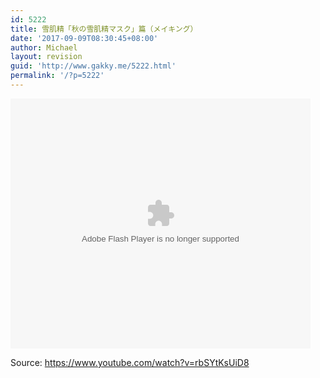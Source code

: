 ```yaml
---
id: 5222
title: 雪肌精「秋の雪肌精マスク」篇（メイキング）
date: '2017-09-09T08:30:45+08:00'
author: Michael
layout: revision
guid: 'http://www.gakky.me/5222.html'
permalink: '/?p=5222'
---
```


<embed align="middle" height="400" src="http://player.youku.com/player.php/sid/XMzAxNDExNzE4NA==/v.swf" type="application/x-shockwave-flash" width="480"></embed>

Source: <https://www.youtube.com/watch?v=rbSYtKsUiD8>